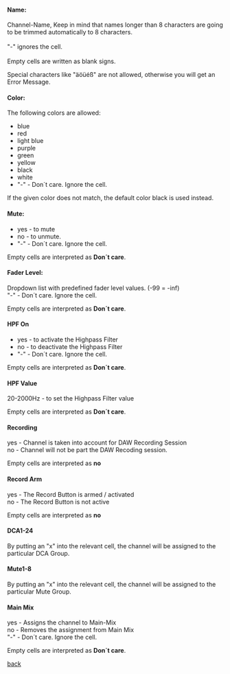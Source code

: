 #### Name: <br>
Channel-Name, Keep in mind that names longer than 8 characters are going to be trimmed automatically to 8 characters.
<br><br>
"-" ignores the cell. <br><br>
Empty cells are written as blank signs.<br>

Special characters like "äöüéß" are not allowed, otherwise you will get an Error Message.

#### Color: <br>

The following colors are allowed:
* blue
* red 
* light blue 
* purple 
* green 
* yellow 
* black
* white
* "-" - Don´t care. Ignore the cell. <br>

If the given color does not match, the default color black is used instead.

#### Mute: <br>
* yes - to mute <br>
* no - to unmute. <br>
* "-" - Don´t care. Ignore the cell. <br>

Empty cells are interpreted as **Don´t care**.

#### Fader Level: <br>
Dropdown list with predefined fader level values. (-99 = -inf) <br>
"-" - Don´t care. Ignore the cell. <br>

Empty cells are interpreted as **Don´t care**.

#### HPF On
* yes - to activate the Highpass Filter <br>
* no - to deactivate the Highpass Filter <br>
* "-" - Don´t care. Ignore the cell. <br>

Empty cells are interpreted as **Don´t care**.

#### HPF Value
20-2000Hz - to set the Highpass Filter value

Empty cells are interpreted as **Don´t care**.

#### Recording
yes - Channel is taken into account for DAW Recording Session <br>
no - Channel will not be part the DAW Recoding session.

Empty cells are interpreted as **no**

#### Record Arm
yes - The Record Button is armed / activated <br>
no - The Record Button is not active

Empty cells are interpreted as **no**

#### DCA1-24
By putting an "x" into the relevant cell, the channel will be assigned to the particular DCA Group.

#### Mute1-8
By putting an "x" into the relevant cell, the channel will be assigned to the particular Mute Group.

#### Main Mix
yes - Assigns the channel to Main-Mix <br>
no - Removes the assignment from Main Mix <br>
"-" - Don´t care. Ignore the cell. <br>

Empty cells are interpreted as **Don´t care**.

[back](../../README.md)